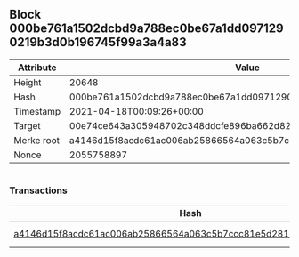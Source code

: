 ## Block 000be761a1502dcbd9a788ec0be67a1dd0971290219b3d0b196745f99a3a4a83

Attribute | Value
--- | ---
Height | 20648
Hash | 000be761a1502dcbd9a788ec0be67a1dd0971290219b3d0b196745f99a3a4a83
Timestamp | 2021-04-18T00:09:26+00:00
Target | 00e74ce643a305948702c348ddcfe896ba662d82c1a228faf4ad12250f07334e
Merke root | a4146d15f8acdc61ac006ab25866564a063c5b7ccc81e5d281828a21062c4ad1
Nonce | 2055758897

```

```

### Transactions

Hash | Amount
--- | ---
[a4146d15f8acdc61ac006ab25866564a063c5b7ccc81e5d281828a21062c4ad1](a4146d15f8acdc61ac006ab25866564a063c5b7ccc81e5d281828a21062c4ad1.md) | 10.00000000 SKEPTI 

